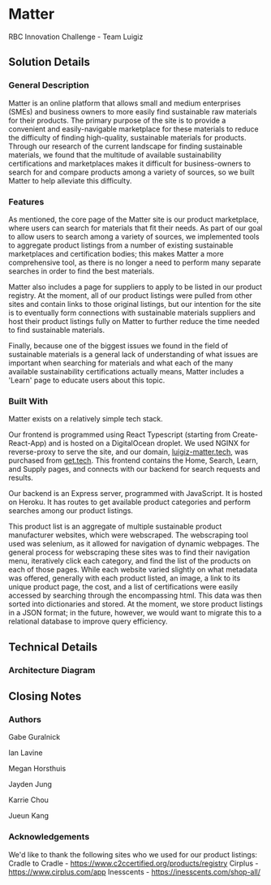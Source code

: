 # Matter

RBC Innovation Challenge - Team Luigiz

## Solution Details

### General Description

Matter is an online platform that allows small and medium enterprises (SMEs) and business owners to more easily find sustainable raw materials for their products.
The primary purpose of the site is to provide a convenient and easily-navigable marketplace for these materials to reduce the difficulty of finding high-quality, sustainable materials for products. Through our research of the current landscape for finding sustainable materials, we found that the multitude of available sustainability certifications and marketplaces makes it difficult for business-owners to search for and compare products among a variety of sources, so we built Matter to help alleviate this difficulty.

### Features

As mentioned, the core page of the Matter site is our product marketplace, where users can search for materials that fit their needs. As part of our goal to allow users to search among a variety of sources, we implemented tools to aggregate product listings from a number of existing sustainable marketplaces and certification bodies; this makes Matter a more comprehensive tool, as there is no longer a need to perform many separate searches in order to find the best materials.

Matter also includes a page for suppliers to apply to be listed in our product registry. At the moment, all of our product listings were pulled from other sites and contain links to those original listings, but our intention for the site is to eventually form connections with sustainable materials suppliers and host their product listings fully on Matter to further reduce the time needed to find sustainable materials.

Finally, because one of the biggest issues we found in the field of sustainable materials is a general lack of understanding of what issues are important when searching for materials and what each of the many available sustainability certifications actually means, Matter includes a 'Learn' page to educate users about this topic.

### Built With

Matter exists on a relatively simple tech stack.

Our frontend is programmed using React Typescript (starting from Create-React-App) and is hosted on a DigitalOcean droplet. We used NGINX for reverse-proxy to serve the site, and our domain, [luigiz-matter.tech](https://luigiz-matter.tech), was purchased from [get.tech](https://get.tech/). This frontend contains the Home, Search, Learn, and Supply pages, and connects with our backend for search requests and results.

Our backend is an Express server, programmed with JavaScript. It is hosted on Heroku. It has routes to get available product categories and perform searches among our product listings.

This product list is an aggregate of multiple sustainable product manufacturer websites, which were webscraped. The webscraping tool used was selenium, as it allowed for navigation of dynamic webpages. The general process for webscraping these sites was to find their navigation menu, iteratively click each category, and find the list of the products on each of those pages. While each website varied slightly on what metadata was offered, generally with each product listed, an image, a link to its unique product page, the cost, and a list of certifications were easily accessed by searching through the encompassing html. This data was then sorted into dictionaries and stored. At the moment, we store product listings in a JSON format; in the future, however, we would want to migrate this to a relational database to improve query efficiency.

## Technical Details

### Architecture Diagram

## Closing Notes

### Authors

Gabe Guralnick

Ian Lavine

Megan Horsthuis

Jayden Jung

Karrie Chou

Jueun Kang

### Acknowledgements

We'd like to thank the following sites who we used for our product listings:
Cradle to Cradle - https://www.c2ccertified.org/products/registry
Cirplus - https://www.cirplus.com/app
Inesscents - https://inesscents.com/shop-all/
